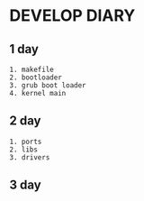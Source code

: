 # DEVELOP DIARY

## 1 day
	1. makefile
	2. bootloader
	3. grub boot loader
	4. kernel main
## 2 day
	1. ports
	2. libs
	3. drivers
## 3 day
